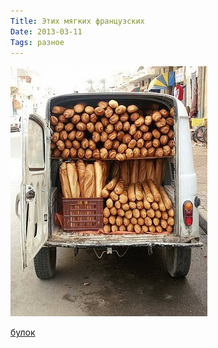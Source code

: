 ```yaml
---
Title: Этих мягких французских
Date: 2013-03-11
Tags: разное
---
```


![baguet.jpeg](images/baguet.jpeg)

<a href="http://ffffound.com/image/47ef5d225e4fdb4702f6c7837c5fca4fa00d874b">булок</a>